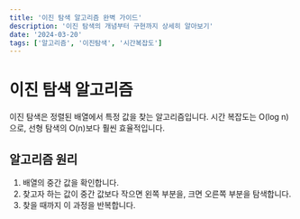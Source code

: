 ```yaml
---
title: '이진 탐색 알고리즘 완벽 가이드'
description: '이진 탐색의 개념부터 구현까지 상세히 알아보기'
date: '2024-03-20'
tags: ['알고리즘', '이진탐색', '시간복잡도']
---
```


# 이진 탐색 알고리즘

이진 탐색은 정렬된 배열에서 특정 값을 찾는 알고리즘입니다. 시간 복잡도는 O(log n)으로, 선형 탐색의 O(n)보다 훨씬 효율적입니다.

## 알고리즘 원리

1. 배열의 중간 값을 확인합니다.
2. 찾고자 하는 값이 중간 값보다 작으면 왼쪽 부분을, 크면 오른쪽 부분을 탐색합니다.
3. 찾을 때까지 이 과정을 반복합니다.
